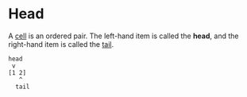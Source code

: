 # Head

A [cell](cell) is an ordered pair. The left-hand item is called the **head**, and the right-hand item is called the [tail](tail).

```
head
 v 
[1 2]
   ^
  tail
```
